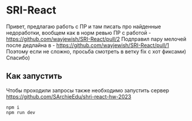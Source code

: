 # SRI-React

Привет, предлагаю работь с ПР и там писать про найденные недоработки, вообщем как в норм ревью
ПР с работой - https://github.com/wayjewish/SRI-React/pull/2
Подправил пару мелочей после дедлайна в - https://github.com/wayjewish/SRI-React/pull/1
Поэтому если не сложно, просьба смотреть в ветку fix c хот фиксами) Спасибо)

## Как запустить
Чтобы проходили запросы также необходимо запустить сервер 
https://github.com/SArchieEdu/shri-react-hw-2023

```
npm i
npm run dev
```
